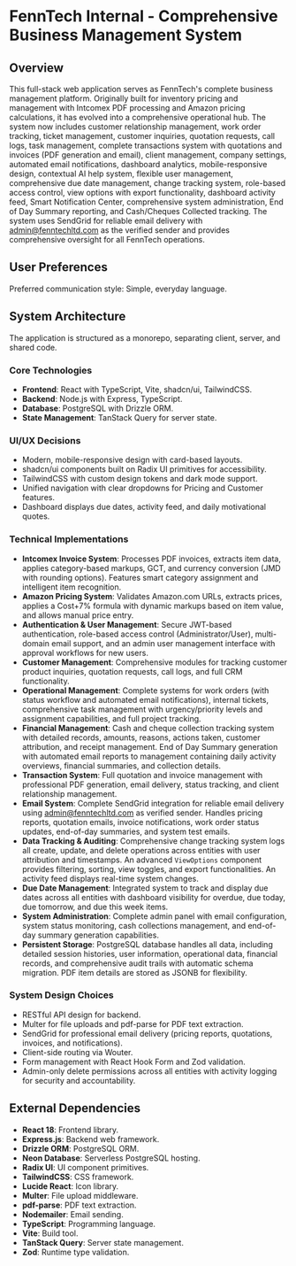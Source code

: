 # FennTech Internal - Comprehensive Business Management System

## Overview

This full-stack web application serves as FennTech's complete business management platform. Originally built for inventory pricing and management with Intcomex PDF processing and Amazon pricing calculations, it has evolved into a comprehensive operational hub. The system now includes customer relationship management, work order tracking, ticket management, customer inquiries, quotation requests, call logs, task management, complete transactions system with quotations and invoices (PDF generation and email), client management, company settings, automated email notifications, dashboard analytics, mobile-responsive design, contextual AI help system, flexible user management, comprehensive due date management, change tracking system, role-based access control, view options with export functionality, dashboard activity feed, Smart Notification Center, comprehensive system administration, End of Day Summary reporting, and Cash/Cheques Collected tracking. The system uses SendGrid for reliable email delivery with admin@fenntechltd.com as the verified sender and provides comprehensive oversight for all FennTech operations.

## User Preferences

Preferred communication style: Simple, everyday language.

## System Architecture

The application is structured as a monorepo, separating client, server, and shared code.

### Core Technologies
-   **Frontend**: React with TypeScript, Vite, shadcn/ui, TailwindCSS.
-   **Backend**: Node.js with Express, TypeScript.
-   **Database**: PostgreSQL with Drizzle ORM.
-   **State Management**: TanStack Query for server state.

### UI/UX Decisions
-   Modern, mobile-responsive design with card-based layouts.
-   shadcn/ui components built on Radix UI primitives for accessibility.
-   TailwindCSS with custom design tokens and dark mode support.
-   Unified navigation with clear dropdowns for Pricing and Customer features.
-   Dashboard displays due dates, activity feed, and daily motivational quotes.

### Technical Implementations
-   **Intcomex Invoice System**: Processes PDF invoices, extracts item data, applies category-based markups, GCT, and currency conversion (JMD with rounding options). Features smart category assignment and intelligent item recognition.
-   **Amazon Pricing System**: Validates Amazon.com URLs, extracts prices, applies a Cost+7% formula with dynamic markups based on item value, and allows manual price entry.
-   **Authentication & User Management**: Secure JWT-based authentication, role-based access control (Administrator/User), multi-domain email support, and an admin user management interface with approval workflows for new users.
-   **Customer Management**: Comprehensive modules for tracking customer product inquiries, quotation requests, call logs, and full CRM functionality.
-   **Operational Management**: Complete systems for work orders (with status workflow and automated email notifications), internal tickets, comprehensive task management with urgency/priority levels and assignment capabilities, and full project tracking.
-   **Financial Management**: Cash and cheque collection tracking system with detailed records, amounts, reasons, actions taken, customer attribution, and receipt management. End of Day Summary generation with automated email reports to management containing daily activity overviews, financial summaries, and collection details.
-   **Transaction System**: Full quotation and invoice management with professional PDF generation, email delivery, status tracking, and client relationship management.
-   **Email System**: Complete SendGrid integration for reliable email delivery using admin@fenntechltd.com as verified sender. Handles pricing reports, quotation emails, invoice notifications, work order status updates, end-of-day summaries, and system test emails.
-   **Data Tracking & Auditing**: Comprehensive change tracking system logs all create, update, and delete operations across entities with user attribution and timestamps. An advanced `ViewOptions` component provides filtering, sorting, view toggles, and export functionalities. An activity feed displays real-time system changes.
-   **Due Date Management**: Integrated system to track and display due dates across all entities with dashboard visibility for overdue, due today, due tomorrow, and due this week items.
-   **System Administration**: Complete admin panel with email configuration, system status monitoring, cash collections management, and end-of-day summary generation capabilities.
-   **Persistent Storage**: PostgreSQL database handles all data, including detailed session histories, user information, operational data, financial records, and comprehensive audit trails with automatic schema migration. PDF item details are stored as JSONB for flexibility.

### System Design Choices
-   RESTful API design for backend.
-   Multer for file uploads and pdf-parse for PDF text extraction.
-   SendGrid for professional email delivery (pricing reports, quotations, invoices, and notifications).
-   Client-side routing via Wouter.
-   Form management with React Hook Form and Zod validation.
-   Admin-only delete permissions across all entities with activity logging for security and accountability.

## External Dependencies

-   **React 18**: Frontend library.
-   **Express.js**: Backend web framework.
-   **Drizzle ORM**: PostgreSQL ORM.
-   **Neon Database**: Serverless PostgreSQL hosting.
-   **Radix UI**: UI component primitives.
-   **TailwindCSS**: CSS framework.
-   **Lucide React**: Icon library.
-   **Multer**: File upload middleware.
-   **pdf-parse**: PDF text extraction.
-   **Nodemailer**: Email sending.
-   **TypeScript**: Programming language.
-   **Vite**: Build tool.
-   **TanStack Query**: Server state management.
-   **Zod**: Runtime type validation.
```